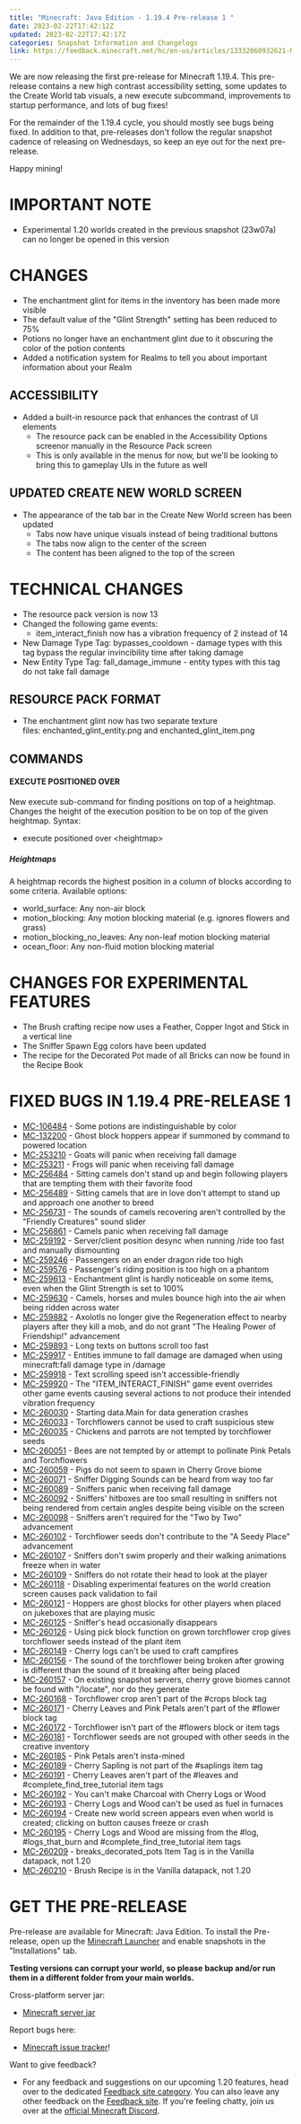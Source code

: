 ```yaml
---
title: "Minecraft: Java Edition - 1.19.4 Pre-release 1 "
date: 2023-02-22T17:42:12Z
updated: 2023-02-22T17:42:17Z
categories: Snapshot Information and Changelogs
link: https://feedback.minecraft.net/hc/en-us/articles/13332060932621-Minecraft-Java-Edition-1-19-4-Pre-release-1-
---
```


We are now releasing the first pre-release for Minecraft 1.19.4. This pre-release contains a new high contrast accessibility setting, some updates to the Create World tab visuals, a new execute subcommand, improvements to startup performance, and lots of bug fixes!

For the remainder of the 1.19.4 cycle, you should mostly see bugs being fixed. In addition to that, pre-releases don\'t follow the regular snapshot cadence of releasing on Wednesdays, so keep an eye out for the next pre-release.

Happy mining!

# IMPORTANT NOTE

-   Experimental 1.20 worlds created in the previous snapshot (23w07a) can no longer be opened in this version

# CHANGES

-   The enchantment glint for items in the inventory has been made more visible
-   The default value of the \"Glint Strength\" setting has been reduced to 75%
-   Potions no longer have an enchantment glint due to it obscuring the color of the potion contents
-   Added a notification system for Realms to tell you about important information about your Realm

## ACCESSIBILITY

-   Added a built-in resource pack that enhances the contrast of UI elements
    -   The resource pack can be enabled in the Accessibility Options screenor manually in the Resource Pack screen
    -   This is only available in the menus for now, but we'll be looking to bring this to gameplay UIs in the future as well

## UPDATED CREATE NEW WORLD SCREEN

-   The appearance of the tab bar in the Create New World screen has been updated
    -   Tabs now have unique visuals instead of being traditional buttons
    -   The tabs now align to the center of the screen
    -   The content has been aligned to the top of the screen

# TECHNICAL CHANGES

-   The resource pack version is now 13
-   Changed the following game events:
    -   item_interact_finish now has a vibration frequency of 2 instead of 14
-   New Damage Type Tag: bypasses_cooldown - damage types with this tag bypass the regular invincibility time after taking damage
-   New Entity Type Tag: fall_damage_immune - entity types with this tag do not take fall damage

## RESOURCE PACK FORMAT

-   The enchantment glint now has two separate texture files: enchanted_glint_entity.png and enchanted_glint_item.png

## COMMANDS

#### EXECUTE POSITIONED OVER

New execute sub-command for finding positions on top of a heightmap. Changes the height of the execution position to be on top of the given heightmap. Syntax:

-   execute positioned over \<heightmap\>

##### Heightmaps

A heightmap records the highest position in a column of blocks according to some criteria. Available options:

-   world_surface: Any non-air block
-   motion_blocking: Any motion blocking material (e.g. ignores flowers and grass)
-   motion_blocking_no_leaves: Any non-leaf motion blocking material
-   ocean_floor: Any non-fluid motion blocking material

# CHANGES FOR EXPERIMENTAL FEATURES

-   The Brush crafting recipe now uses a Feather, Copper Ingot and Stick in a vertical line
-   The Sniffer Spawn Egg colors have been updated
-   The recipe for the Decorated Pot made of all Bricks can now be found in the Recipe Book

# FIXED BUGS IN 1.19.4 PRE-RELEASE 1

-   [MC-106484](https://bugs.mojang.com/browse/MC-106484) - Some potions are indistinguishable by color
-   [MC-132200](https://bugs.mojang.com/browse/MC-132200) - Ghost block hoppers appear if summoned by command to powered location
-   [MC-253210](https://bugs.mojang.com/browse/MC-253210) - Goats will panic when receiving fall damage
-   [MC-253211](https://bugs.mojang.com/browse/MC-253211) - Frogs will panic when receiving fall damage
-   [MC-256484](https://bugs.mojang.com/browse/MC-256484) - Sitting camels don\'t stand up and begin following players that are tempting them with their favorite food
-   [MC-256489](https://bugs.mojang.com/browse/MC-256489) - Sitting camels that are in love don\'t attempt to stand up and approach one another to breed
-   [MC-256731](https://bugs.mojang.com/browse/MC-256731) - The sounds of camels recovering aren\'t controlled by the \"Friendly Creatures\" sound slider
-   [MC-256861](https://bugs.mojang.com/browse/MC-256861) - Camels panic when receiving fall damage
-   [MC-259192](https://bugs.mojang.com/browse/MC-259192) - Server/client position desync when running /ride too fast and manually dismounting
-   [MC-259246](https://bugs.mojang.com/browse/MC-259246) - Passengers on an ender dragon ride too high
-   [MC-259576](https://bugs.mojang.com/browse/MC-259576) - Passenger\'s riding position is too high on a phantom
-   [MC-259613](https://bugs.mojang.com/browse/MC-259613) - Enchantment glint is hardly noticeable on some items, even when the Glint Strength is set to 100%
-   [MC-259630](https://bugs.mojang.com/browse/MC-259630) - Camels, horses and mules bounce high into the air when being ridden across water
-   [MC-259882](https://bugs.mojang.com/browse/MC-259882) - Axolotls no longer give the Regeneration effect to nearby players after they kill a mob, and do not grant \"The Healing Power of Friendship!\" advancement
-   [MC-259893](https://bugs.mojang.com/browse/MC-259893) - Long texts on buttons scroll too fast
-   [MC-259917](https://bugs.mojang.com/browse/MC-259917) - Entities immune to fall damage are damaged when using minecraft:fall damage type in /damage
-   [MC-259918](https://bugs.mojang.com/browse/MC-259918) - Text scrolling speed isn\'t accessible-friendly
-   [MC-259920](https://bugs.mojang.com/browse/MC-259920) - The \"ITEM_INTERACT_FINISH\" game event overrides other game events causing several actions to not produce their intended vibration frequency
-   [MC-260030](https://bugs.mojang.com/browse/MC-260030) - Starting data.Main for data generation crashes
-   [MC-260033](https://bugs.mojang.com/browse/MC-260033) - Torchflowers cannot be used to craft suspicious stew
-   [MC-260035](https://bugs.mojang.com/browse/MC-260035) - Chickens and parrots are not tempted by torchflower seeds
-   [MC-260051](https://bugs.mojang.com/browse/MC-260051) - Bees are not tempted by or attempt to pollinate Pink Petals and Torchflowers
-   [MC-260059](https://bugs.mojang.com/browse/MC-260059) - Pigs do not seem to spawn in Cherry Grove biome
-   [MC-260071](https://bugs.mojang.com/browse/MC-260071) - Sniffer Digging Sounds can be heard from way too far
-   [MC-260089](https://bugs.mojang.com/browse/MC-260089) - Sniffers panic when receiving fall damage
-   [MC-260092](https://bugs.mojang.com/browse/MC-260092) - Sniffers\' hitboxes are too small resulting in sniffers not being rendered from certain angles despite being visible on the screen
-   [MC-260098](https://bugs.mojang.com/browse/MC-260098) - Sniffers aren\'t required for the \"Two by Two\" advancement
-   [MC-260102](https://bugs.mojang.com/browse/MC-260102) - Torchflower seeds don\'t contribute to the \"A Seedy Place\" advancement
-   [MC-260107](https://bugs.mojang.com/browse/MC-260107) - Sniffers don\'t swim properly and their walking animations freeze when in water
-   [MC-260109](https://bugs.mojang.com/browse/MC-260109) - Sniffers do not rotate their head to look at the player
-   [MC-260118](https://bugs.mojang.com/browse/MC-260118) - Disabling experimental features on the world creation screen causes pack validation to fail
-   [MC-260121](https://bugs.mojang.com/browse/MC-260121) - Hoppers are ghost blocks for other players when placed on jukeboxes that are playing music
-   [MC-260125](https://bugs.mojang.com/browse/MC-260125) - Sniffer\'s head occasionally disappears
-   [MC-260126](https://bugs.mojang.com/browse/MC-260126) - Using pick block function on grown torchflower crop gives torchflower seeds instead of the plant item
-   [MC-260149](https://bugs.mojang.com/browse/MC-260149) - Cherry logs can\'t be used to craft campfires
-   [MC-260156](https://bugs.mojang.com/browse/MC-260156) - The sound of the torchflower being broken after growing is different than the sound of it breaking after being placed
-   [MC-260157](https://bugs.mojang.com/browse/MC-260157) - On existing snapshot servers, cherry grove biomes cannot be found with \"/locate\", nor do they generate
-   [MC-260168](https://bugs.mojang.com/browse/MC-260168) - Torchflower crop aren\'t part of the #crops block tag
-   [MC-260171](https://bugs.mojang.com/browse/MC-260171) - Cherry Leaves and Pink Petals aren\'t part of the #flower block tag
-   [MC-260172](https://bugs.mojang.com/browse/MC-260172) - Torchflower isn\'t part of the #flowers block or item tags
-   [MC-260181](https://bugs.mojang.com/browse/MC-260181) - Torchflower seeds are not grouped with other seeds in the creative inventory
-   [MC-260185](https://bugs.mojang.com/browse/MC-260185) - Pink Petals aren\'t insta-mined
-   [MC-260189](https://bugs.mojang.com/browse/MC-260189) - Cherry Sapling is not part of the #saplings item tag
-   [MC-260191](https://bugs.mojang.com/browse/MC-260191) - Cherry Leaves aren\'t part of the #leaves and #complete_find_tree_tutorial item tags
-   [MC-260192](https://bugs.mojang.com/browse/MC-260192) - You can\'t make Charcoal with Cherry Logs or Wood
-   [MC-260193](https://bugs.mojang.com/browse/MC-260193) - Cherry Logs and Wood can\'t be used as fuel in furnaces
-   [MC-260194](https://bugs.mojang.com/browse/MC-260194) - Create new world screen appears even when world is created; clicking on button causes freeze or crash
-   [MC-260195](https://bugs.mojang.com/browse/MC-260195) - Cherry Logs and Wood are missing from the #log, #logs_that_burn and #complete_find_tree_tutorial item tags
-   [MC-260209](https://bugs.mojang.com/browse/MC-260209) - breaks_decorated_pots Item Tag is in the Vanilla datapack, not 1.20
-   [MC-260210](https://bugs.mojang.com/browse/MC-260210) - Brush Recipe is in the Vanilla datapack, not 1.20

# GET THE PRE-RELEASE

Pre-release are available for Minecraft: Java Edition. To install the Pre-release, open up the [Minecraft Launcher](https://www.minecraft.net/download.html) and enable snapshots in the \"Installations\" tab.

**Testing versions can corrupt your world, so please backup and/or run them in a different folder from your main worlds.**

Cross-platform server jar:

-   [Minecraft server jar](https://piston-data.mojang.com/v1/objects/0bc471b96bb0edbc2f03e6cdc3ad981f7a4f5f8a/server.jar)

Report bugs here:

-   [Minecraft issue tracker](https://bugs.mojang.com/projects/MC/summary)!

Want to give feedback?

-   For any feedback and suggestions on our upcoming 1.20 features, head over to the dedicated [Feedback site category](https://aka.ms/MC120Feedback). You can also leave any other feedback on the [Feedback site](https://aka.ms/JavaSnapshotFeedback). If you\'re feeling chatty, join us over at the [official Minecraft Discord](https://discordapp.com/invite/minecraft).
